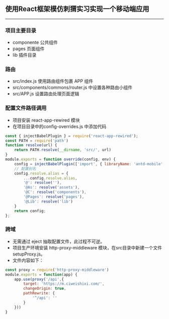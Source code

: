 ## 使用React框架模仿刺猬实习实现一个移动端应用
----
### 项目主要目录
* componente 公共组件
* pages 页面组件
* lib 插件目录

### 路由
* src/index.js 使用路由组件包裹 APP 组件
* src/components/commons/router.js 中设置各种路由小组件
* src/APP.js 设置路由处理页面逻辑


### 配置文件路径调用
* 项目安装 react-app-rewired 模块
* 在项目目录中的config-overrides.js 中添加代码
```javascript
const { injectBabelPlugin } = require('react-app-rewired');
const PATH = require('path')
function resolve(url) {
    return PATH.resolve(__dirname, 'src/', url)
}
module.exports = function override(config, env) {
    config = injectBabelPlugin(['import', { libraryName: 'antd-mobile', style: 'css' }], config);
    // 配置别名
    config.resolve.alias = {
        ...config.resolve.alias,
        '@': resolve(''),
        '@As': resolve('assets'),
        '@C': resolve('components'),
        '@Pages': resolve('pages'),
        '@Lib': resolve('lib')
    }
    return config;
};
```


### 跨域
* 无需通过 eject 抽取配置文件，此过程不可逆。
* 项目生产环境安装 http-proxy-middleware 模块，在src目录中新建一个文件 setupProxy.js。
* 文件内容如下： 
```javascript
const proxy = require('http-proxy-middleware')
module.exports = function(app) {
    app.use(proxy('/api',{
        target: 'https://m.ciweishixi.com/',
        changeOrigin: true,
        pathRewrite: {
            '^/api': ''
        }
    }))
}
```
 
